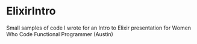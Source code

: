 # ElixirIntro

Small samples of code I wrote for an Intro to Elixir presentation for Women Who Code Functional Programmer (Austin)


